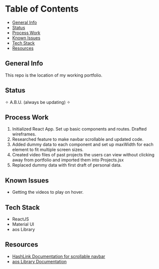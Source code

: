 # Table of Contents

-   [General Info](#general-info)
-   [Status](#status)
-   [Process Work](#process-work)
-   [Known Issues](#known-issues)
-   [Tech Stack](#teck-stack)
-   [Resources](#resources)

## General Info

This repo is the location of my working portfolio.

## Status

✧ A.B.U. (always be updating) ✧

## Process Work

1. Initialized React App. Set up basic components and routes. Drafted wireframes.
2. Researched feature to make navbar scrollable and updated code.
3. Added dummy data to each component and set up maxWidth for each element to fit multiple screen sizes.
4. Created video files of past projects the users can view without clicking away from portfolio and imported them into Projects.jsx
5. Replaced dummy data with first draft of personal data.

## Known Issues

-   Getting the videos to play on hover.

## Tech Stack

-   ReactJS
-   Material UI
- aos Library

## Resources

* [HashLink Documentation for scrollable navbar](https://www.npmjs.com/package/react-router-hash-link)
* [aos Library Documentation](https://github.com/michalsnik/aos/tree/v2)
